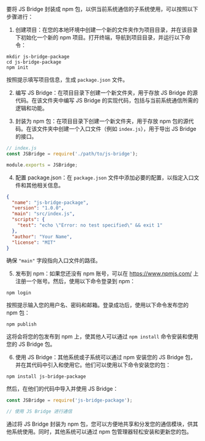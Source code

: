 要将 JS Bridge 封装成 npm 包，以供当前系统通信的子系统使用，可以按照以下步骤进行：

1. 创建项目：在您的本地环境中创建一个新的文件夹作为项目目录，并在该目录下初始化一个新的 npm 项目。打开终端，导航到项目目录，并运行以下命令：

```shell
mkdir js-bridge-package
cd js-bridge-package
npm init
```

按照提示填写项目信息，生成 `package.json` 文件。

2. 编写 JS Bridge：在项目目录下创建一个新文件夹，用于存放 JS Bridge 的源代码。在该文件夹中编写 JS Bridge 的实现代码，包括与当前系统通信所需的逻辑和功能。

3. 封装为 npm 包：在项目目录下创建一个新文件夹，用于存放 npm 包的源代码。在该文件夹中创建一个入口文件（例如 `index.js`），用于导出 JS Bridge 的接口。

```javascript
// index.js
const JSBridge = require('./path/to/js-bridge');

module.exports = JSBridge;
```

4. 配置 package.json：在 `package.json` 文件中添加必要的配置，以指定入口文件和其他相关信息。

```json
{
  "name": "js-bridge-package",
  "version": "1.0.0",
  "main": "src/index.js",
  "scripts": {
    "test": "echo \"Error: no test specified\" && exit 1"
  },
  "author": "Your Name",
  "license": "MIT"
}
```

确保 `"main"` 字段指向入口文件的路径。

5. 发布到 npm：如果您还没有 npm 账号，可以在 https://www.npmjs.com/ 上注册一个账号。然后，使用以下命令登录到 npm：

```shell
npm login
```

按照提示输入您的用户名、密码和邮箱。登录成功后，使用以下命令发布您的 npm 包：

```shell
npm publish
```

这将会将您的包发布到 npm 上，使其他人可以通过 `npm install` 命令安装和使用您的 JS Bridge 包。

6. 使用 JS Bridge：其他系统或子系统可以通过 npm 安装您的 JS Bridge 包，并在其代码中引入和使用它。他们可以使用以下命令安装您的包：

```shell
npm install js-bridge-package
```

然后，在他们的代码中导入并使用 JS Bridge：

```javascript
const JSBridge = require('js-bridge-package');

// 使用 JS Bridge 进行通信
```

通过将 JS Bridge 封装为 npm 包，您可以方便地共享和分发您的通信模块，供其他系统使用。同时，其他系统可以通过 npm 包管理器轻松安装和更新您的包。